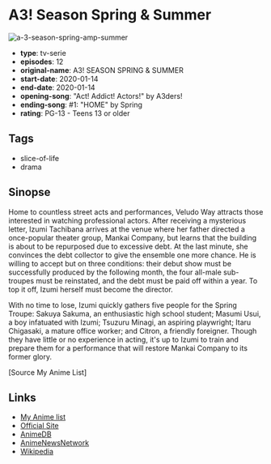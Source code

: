 # A3! Season Spring &amp; Summer

![a-3-season-spring-amp-summer](https://cdn.myanimelist.net/images/anime/1421/105605.jpg)

-   **type**: tv-serie
-   **episodes**: 12
-   **original-name**: A3! SEASON SPRING & SUMMER
-   **start-date**: 2020-01-14
-   **end-date**: 2020-01-14
-   **opening-song**: "Act! Addict! Actors!" by A3ders!
-   **ending-song**: #1: "HOME" by Spring
-   **rating**: PG-13 - Teens 13 or older

## Tags

-   slice-of-life
-   drama

## Sinopse

Home to countless street acts and performances, Veludo Way attracts those interested in watching professional actors. After receiving a mysterious letter, Izumi Tachibana arrives at the venue where her father directed a once-popular theater group, Mankai Company, but learns that the building is about to be repurposed due to excessive debt. At the last minute, she convinces the debt collector to give the ensemble one more chance. He is willing to accept but on three conditions: their debut show must be successfully produced by the following month, the four all-male sub-troupes must be reinstated, and the debt must be paid off within a year. To top it off, Izumi herself must become the director.

With no time to lose, Izumi quickly gathers five people for the Spring Troupe: Sakuya Sakuma, an enthusiastic high school student; Masumi Usui, a boy infatuated with Izumi; Tsuzuru Minagi, an aspiring playwright; Itaru Chigasaki, a mature office worker; and Citron, a friendly foreigner. Though they have little or no experience in acting, it's up to Izumi to train and prepare them for a performance that will restore Mankai Company to its former glory.

[Source My Anime List]

## Links

-   [My Anime list](https://myanimelist.net/anime/39184/A3_Season_Spring___Summer)
-   [Official Site](http://www.a3-animation.jp)
-   [AnimeDB](http://anidb.info/perl-bin/animedb.pl?show=anime&aid=14655)
-   [AnimeNewsNetwork](http://www.animenewsnetwork.com/encyclopedia/anime.php?id=22440)
-   [Wikipedia](https://ja.wikipedia.org/wiki/A3!#%E3%83%86%E3%83%AC%E3%83%93%E3%82%A2%E3%83%8B%E3%83%A1)
